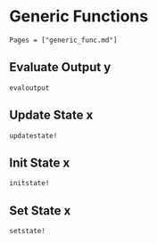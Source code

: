 # Generic Functions

```@contents
Pages = ["generic_func.md"]
```

## Evaluate Output y

```@docs
evaloutput
```

## Update State x

```@docs
updatestate!
```

## Init State x

```@docs
initstate!
```

## Set State x

```@docs
setstate!
```
